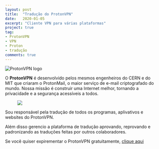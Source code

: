 ```yaml
---
layout: post
title:  "Tradução do ProtonVPN"
date:   2020-01-05
excerpt: "Cliente VPN para várias plataformas"
project: true
tag:
- ProtonVPN 
- VPN
- Proton
- tradução
comments: true
---
```

![ProtonVPN logo](https://github.com/ialexsilva/ialexsilva.github.io/raw/master/assets/img/protonvpn_logo.png)    

O **ProtonVPN** é desenvolvido pelos mesmos engenheiros do CERN e do MIT que criaram o ProtonMail, o maior serviço de e-mail criptografado do mundo. Nossa missão é construir uma Internet melhor, tornando a privacidade e a segurança acessíveis a todos.

<figure>
	<a href="https://github.com/ialexsilva/ialexsilva.github.io/raw/master/assets/img/protonvpn_website.png"><img src="https://github.com/ialexsilva/ialexsilva.github.io/raw/master/assets/img/protonvpn_website.png"></a>
</figure>

Sou responsável pela tradução de todos os programas, aplivativos e websites do ProtonVPN.

Além disso gerencio a plataforma de tradução aprovando, reprovando e padronizando as traduções feitas por outros colaboradores.

Se você quiser expirementar o ProtonVPN gratuitamente, [clique aqui](https://protonvpn.com/)